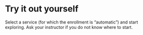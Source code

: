 # Try it out yourself

Select a service (for which the enrollment is “automatic”) and start exploring. Ask your instructor if you do not know where to start.



